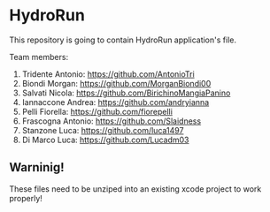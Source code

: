 # HydroRun
This repository is going to contain HydroRun application's file.

Team members: 
1. Tridente Antonio: https://github.com/AntonioTri
2. Biondi Morgan: https://github.com/MorganBiondi00
3. Salvati Nicola: https://github.com/BirichinoMangiaPanino
4. Iannaccone Andrea: https://github.com/andryianna
5. Pelli Fiorella: https://github.com/fiorepelli
6. Frascogna Antonio: https://github.com/Slaidness
7. Stanzone Luca: https://github.com/luca1497
8. Di Marco Luca: https://github.com/Lucadm03

## Warninig!
These files need to be unziped into an existing xcode project to work properly!
